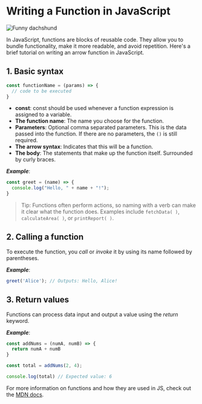 # Writing a Function in JavaScript

![Funny dachshund](https://media.istockphoto.com/id/158894647/photo/funny-dachshund.webp?b=1&s=170667a&w=0&k=20&c=tjBMrWK-UX7iLYRQd7cAmINiWUp1Xf1lcHBB8qDHoRA=)

In JavaScript, functions are blocks of reusable code. They allow you to bundle functionality, make it more readable, and avoid repetition. Here's a brief tutorial on writing an arrow function in JavaScript.

## 1. Basic syntax
```Javascript
const functionName = (params) => {
  // code to be executed
}
```
* **const**: const should be used whenever a function expression is assigned to a variable.
* **The function name**: The name you choose for the function.
* **Parameters**: Optional comma separated parameters. This is the data passed into the function. If there are no parameters, the ``()`` is still required.
* **The arrow syntax**: Indicates that this will be a function.
* **The body**: The statements that make up the function itself. Surrounded by curly braces.

***Example***:
```Javascript
const greet = (name) => {
  console.log("Hello, " + name + "!");
}
```
> Tip: Functions often perform actions, so naming with a verb can make it clear what the function does. Examples include ``fetchData( )``, ``calculateArea( )``, or ``printReport( )``. 

## 2. Calling a function

To execute the function, you _call_ or _invoke_ it by using its name followed by parentheses.

***Example***:
```Javascript
greet('Alice'); // Outputs: Hello, Alice!
```
## 3. Return values

Functions can process data input and output a value using the _return_ keyword.

***Example***: 
```Javascript
const addNums = (numA, numB) => {
  return numA + numB
}

const total = addNums(2, 4);

console.log(total) // Expected value: 6
```
For more information on functions and how they are used in JS, check out the [MDN docs](https://developer.mozilla.org/en-US/docs/Web/JavaScript/Guide/Functions).
